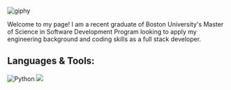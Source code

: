 ![giphy](https://user-images.githubusercontent.com/87158392/183985549-fb0cec10-ac97-4d44-b182-f2b93cede51a.gif)

<p>Welcome to my page! I am a recent graduate of Boston University's Master of Science in Software Development Program looking to apply my engineering background and coding skills as a full stack developer.</p>

<h2>Languages & Tools:</h2>
<img src="https://img.shields.io/badge/-Python-yellow?logo=python&style=plastic" alt="Python", img src="https://img.shields.io/badge/java-%23ED8B00.svg?style=for-the-badge&logo=java" alt="Java">
<img src="https://github-readme-stats.vercel.app/api/top-langs?username=atocon&layout=compact"/>

